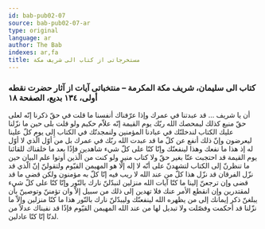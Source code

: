 ```yaml
---
id: bab-pub02-07
source: bab-pub02-07-ar
type: original
language: ar
author: The Bab
indexes: ar,fa
title: مستخرجاتى از كتاب الى شريف مكة
---
```

### كتاب الى سليمان، شريف مكة المكرمة – منتخباتى آيات از آثار حضرت نقطه أولى، ۱۳٤ بديع، الصفحة ۱۸

أن يا شريف ... قد عبدتنا في عمرك وإذا عرّفناك أنفسنا ما قلت في حقّ ذكرنا إنّه لعلى حقّ منيع كذلك ليمحصك الله ربّك يوم القيمة إنّه علاّم حكيم ولو قلت بلى حين ما نزّلنا عليك الكتاب لندخلنّك في عبادنا المؤمنين ولنمجدنّك في الكتاب إِلى يوم كلّ علينا ليعرضون وإنّ ذلك أنفع عن كلّ ما قد عبدت الله ربّك في عمرك بل من أوّل الّذي لا أوّل له إذ هذا ما نفعك وهذا لينفعنّك وإنّا كنّا على كلّ شيء شاهدين فإذًا بعد ما خلقناك للقائنا يوم القيمة قد احتجبت عنّا بغير حقّ ولا كتاب منير ولو كنت من الّذين أوتوا علم البيان حين ما تنظرنّ إلى الكتاب لتشهدنّ على أنّه لا إله إلّا هو المهيمن القيّوم ولتقولنّ إنّ الّذي قد نزّل الفرقان قد نزّل هذا كلّ من عند الله لا ريب فيه إنّا كلّ به مؤمنون ولكن قضى ما قد قضى وإن ترجعنّ إلينا ما كنّا آيات الله منزلين لنبدّلنّ نارك بالنّور وإنّا كنّا على كلّ شيء لمقتدرين وإن انقطع الأمر عنك فلا تهدين إلى ذلك من سبيل إلاّ وان تؤمننّ وتوصينّ بأن يبلغنّ ذكر إيمانك إلى من يظهره الله لينفعنّك وليبدّلنّ نارك بالنّور هذا ما كنّا منزلين وإلاّ ما نزّلنا قد أحكمت وفصّلت ولا تبديل لها من عند الله المهيمن القيّوم فإذًا قد نفيناك عدلاً من لدنّا إنّا كنّا عادلين.